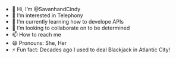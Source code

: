 - 👋 Hi, I’m @SavanhandCindy
- 👀 I’m interested in Telephony
- 🌱 I’m currently learning how to develope APIs
- 💞️ I’m looking to collaborate on to be determined
- 📫 How to reach me 
- 😄 Pronouns: She, Her
- ⚡ Fun fact: Decades ago I used to deal Blackjack in Atlantic City!

<!---
SavanhandCindy/SavanhandCindy is a ✨ special ✨ repository because its `README.md` (this file) appears on your GitHub profile.
You can click the Preview link to take a look at your changes.
--->
